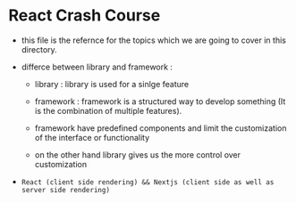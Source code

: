 # React Crash Course

- this file is the refernce for the topics which we are going to cover in this directory.

- differce between library and framework :
    - library : library is used for a sinlge feature
    - framework : framework is a structured way to develop something (It is the combination of multiple features).

    - framework have predefined components and limit the customization of the interface or functionality
    - on the other hand library gives us the more control over customization

- `React (client side rendering) && Nextjs (client side as well as server side rendering)`